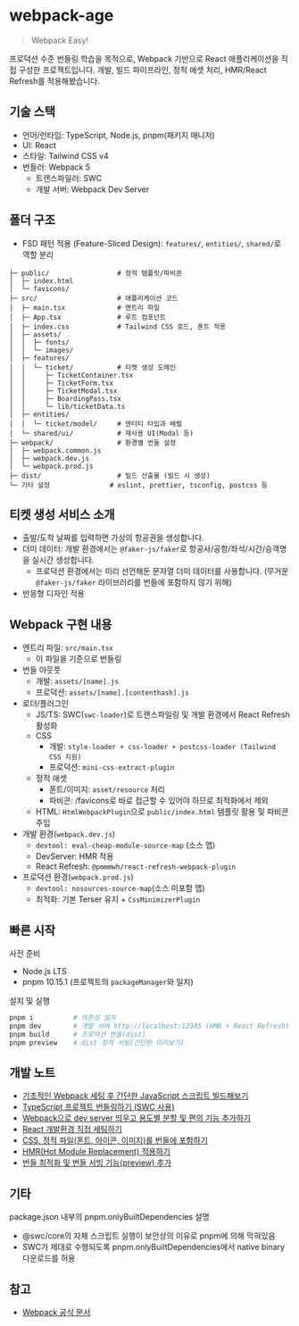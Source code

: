 # webpack-age

> Webpack Easy!

프로덕션 수준 번들링 학습을 목적으로, Webpack 기반으로 React 애플리케이션을 직접 구성한 프로젝트입니다. 개발, 빌드 파이프라인, 정적 애셋 처리, HMR/React Refresh를 적용해봤습니다.

## 기술 스택

- 언어/런타임: TypeScript, Node.js, pnpm(패키지 매니저)
- UI: React
- 스타일: Tailwind CSS v4
- 번들러: Webpack 5
  - 트랜스파일러: SWC
  - 개발 서버: Webpack Dev Server

## 폴더 구조

- FSD 패턴 적용 (Feature-Sliced Design): `features/`, `entities/`, `shared/`로 역할 분리

```text
├─ public/                 # 정적 템플릿/파비콘
│  ├─ index.html
│  └─ favicons/
├─ src/                    # 애플리케이션 코드
│  ├─ main.tsx             # 엔트리 파일
│  ├─ App.tsx              # 루트 컴포넌트
│  ├─ index.css            # Tailwind CSS 로드, 폰트 적용
│  ├─ assets/
│  │  ├─ fonts/
│  │  └─ images/
│  ├─ features/
│  │  └─ ticket/           # 티켓 생성 도메인
│  │     ├─ TicketContainer.tsx
│  │     ├─ TicketForm.tsx
│  │     ├─ TicketModal.tsx
│  │     ├─ BoardingPass.tsx
│  │     └─ lib/ticketData.ts
│  ├─ entities/
│  │  └─ ticket/model/     # 엔터티 타입과 배럴
│  └─ shared/ui/           # 재사용 UI(Modal 등)
├─ webpack/                # 환경별 번들 설정
│  ├─ webpack.common.js
│  ├─ webpack.dev.js
│  └─ webpack.prod.js
├─ dist/                   # 빌드 산출물 (빌드 시 생성)
└─ 기타 설정               # eslint, prettier, tsconfig, postcss 등
```

## 티켓 생성 서비스 소개

- 출발/도착 날짜를 입력하면 가상의 항공권을 생성합니다.
- 더미 데이터: 개발 환경에서는 `@faker-js/faker`로 항공사/공항/좌석/시간/승객명을 실시간 생성합니다.
  - 프로덕션 환경에서는 미리 선언해둔 문자열 더미 데이터를 사용합니다. (무거운 `@faker-js/faker` 라이브러리를 번들에 포함하지 않기 위해)
- 반응형 디자인 적용

## Webpack 구현 내용

- 엔트리 파일: `src/main.tsx`
  - 이 파일을 기준으로 번들링
- 번들 아웃풋
  - 개발: `assets/[name].js`
  - 프로덕션: `assets/[name].[contenthash].js`
- 로더/플러그인
  - JS/TS: SWC(`swc-loader`)로 트랜스파일링 및 개발 환경에서 React Refresh 활성화
  - CSS
    - 개발: `style-loader + css-loader + postcss-loader (Tailwind CSS 지원)`
    - 프로덕션: `mini-css-extract-plugin`
  - 정적 애셋
    - 폰트/이미지: `asset/resource` 처리
    - 파비콘: /favicons로 바로 접근할 수 있어야 하므로 최적화에서 제외
  - HTML: `HtmlWebpackPlugin`으로 `public/index.html` 템플릿 활용 및 파비콘 주입
- 개발 환경(`webpack.dev.js`)
  - `devtool: eval-cheap-module-source-map` (소스 맵)
  - DevServer: HMR 적용
  - React Refresh: `@pmmmwh/react-refresh-webpack-plugin`
- 프로덕션 환경(`webpack.prod.js`)
  - `devtool: nosources-source-map`(소스 미포함 맵)
  - 최적화: 기본 Terser 유지 + `CssMinimizerPlugin`

## 빠른 시작

사전 준비

- Node.js LTS
- pnpm 10.15.1 (프로젝트의 `packageManager`와 일치)

설치 및 실행

```bash
pnpm i          # 의존성 설치
pnpm dev        # 개발 서버 http://localhost:12345 (HMR + React Refresh)
pnpm build      # 프로덕션 번들(dist)
pnpm preview    # dist 정적 서빙(간단한 미리보기)
```

## 개발 노트

- [기초적인 Webpack 세팅 후 간단한 JavaScript 스크립트 빌드해보기](https://github.com/jong-k/webpack-age/tree/main/notes/ch1.md)
- [TypeScript 프로젝트 번들링하기 (SWC 사용)](https://github.com/jong-k/webpack-age/tree/main/notes/ch2.md)
- [Webpack으로 dev server 띄우고 용도별 분할 및 편의 기능 추가하기](https://github.com/jong-k/webpack-age/tree/main/notes/ch3.md)
- [React 개발환경 직접 세팅하기](https://github.com/jong-k/webpack-age/tree/main/notes/ch4.md)
- [CSS, 정적 파일(폰트, 아이콘, 이미지)를 번들에 포함하기](https://github.com/jong-k/webpack-age/tree/main/notes/ch5.md)
- [HMR(Hot Module Replacement) 적용하기](https://github.com/jong-k/webpack-age/tree/main/notes/ch6.md)
- [번들 최적화 및 번들 서빙 기능(preview) 추가](https://github.com/jong-k/webpack-age/tree/main/notes/ch7.md)

## 기타

package.json 내부의 pnpm.onlyBuiltDependencies 설명

- @swc/core의 자체 스크립트 실행이 보안상의 이유로 pnpm에 의해 막혀있음
- SWC가 제대로 수행되도록 pnpm.onlyBuiltDependencies에서 native binary 다운로드를 허용

## 참고

- [Webpack 공식 문서](https://webpack.js.org/)

